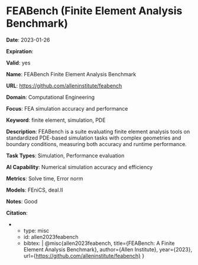 # FEABench (Finite Element Analysis Benchmark)

**Date**: 2023-01-26

**Expiration**: 

**Valid**: yes

**Name**: FEABench  Finite Element Analysis Benchmark 

**URL**: https://github.com/alleninstitute/feabench

**Domain**: Computational Engineering

**Focus**: FEA simulation accuracy and performance

**Keyword**: finite element, simulation, PDE

**Description**: FEABench is a suite evaluating finite element analysis tools on standardized  PDE-based simulation tasks with complex geometries and boundary conditions,  measuring both accuracy and runtime performance. 

**Task Types**: Simulation, Performance evaluation

**AI Capability**: Numerical simulation accuracy and efficiency

**Metrics**: Solve time, Error norm

**Models**: FEniCS, deal.II

**Notes**: Good

**Citation**:

-
  - type: misc
  - id: allen2023feabench
  - bibtex: |
      @misc{allen2023feabench, title={FEABench: A Finite Element Analysis Benchmark}, author={Allen Institute}, year={2023}, url={https://github.com/alleninstitute/feabench} }

